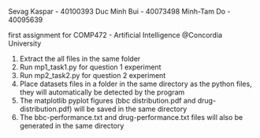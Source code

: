Sevag Kaspar - 40100393
Duc Minh Bui - 40073498
Minh-Tam Do  - 40095639

first assignment for COMP472 - Artificial Intelligence @Concordia University

1) Extract the all files in the same folder
2) Run mp1_task1.py for question 1 experiment
3) Run mp2_task2.py for question 2 experiment
4) Place datasets files in a folder in the same directory as the python files, they will
    automatically be detected by the program 
5) The matplotlib pyplot figures (bbc distribution.pdf and drug-distribution.pdf) will be saved in the same directory 
6) The bbc-performance.txt and drug-performance.txt files will also be generated in the same directory 
